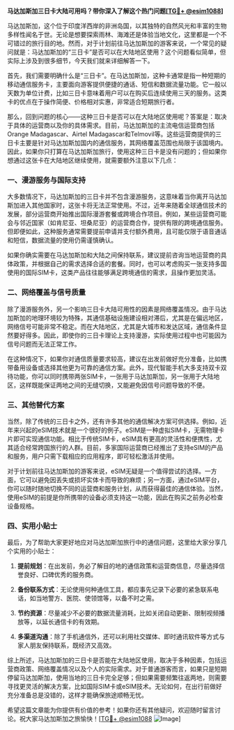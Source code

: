**马达加斯加三日卡大陆可用吗？带你深入了解这个热门问题[[TG💪+ @esim1088](https://t.me/s/esim1088)]**

马达加斯加，这个位于印度洋西岸的非洲岛国，以其独特的自然风光和丰富的生物多样性闻名于世。无论是想要探索雨林、海滩还是体验当地文化，这里都是一个不可错过的旅行目的地。然而，对于计划前往马达加斯加的游客来说，一个常见的疑问就是：马达加斯加的“三日卡”是否可以在大陆地区使用？这个问题看似简单，但实际上涉及到很多细节，今天我们就来详细解答一下。

首先，我们需要明确什么是“三日卡”。在马达加斯加，这种卡通常是指一种短期的移动通信服务卡，主要面向游客提供便捷的通话、短信和数据流量功能。它一般以天数为单位计费，比如三日卡意味着用户可以在购买后连续使用三天的服务。这类卡的优点在于操作简便、价格相对实惠，非常适合短期旅行者。

那么，回到问题的核心——这种三日卡是否可以在大陆地区使用呢？答案是：取决于具体的运营商以及你的具体需求。目前，马达加斯加的主流电信运营商包括Orange Madagascar、Airtel Madagascar和Telmovil等。这些运营商提供的三日卡主要是针对马达加斯加国内的通信服务，其网络覆盖范围也局限于该国境内。因此，如果你只打算在马达加斯加旅行，使用这种三日卡是没有问题的；但如果你想通过这张卡在大陆地区继续使用，就需要额外注意以下几点：

### **一、漫游服务与国际支持**

大多数情况下，马达加斯加的三日卡并不包含漫游服务，这意味着当你离开马达加斯加进入其他国家时，这张卡将无法正常使用。不过，近年来随着全球通信技术的发展，部分运营商开始推出国际漫游套餐或跨境合作项目。例如，某些运营商可能会与邻近国家（如肯尼亚、坦桑尼亚）的运营商合作，提供有限的跨境通信服务。但即便如此，这种服务通常需要提前申请并支付额外费用，且可能仅限于语音通话和短信，数据流量的使用仍需谨慎确认。

如果你确实需要在马达加斯加和大陆之间保持联系，建议提前咨询当地运营商的具体政策，并根据自己的需求选择合适的套餐。同时，也可以考虑购买一张支持多国使用的国际SIM卡，这类产品往往能够满足跨境通信的需求，且操作更加灵活。

### **二、网络覆盖与信号质量**

除了漫游服务外，另一个影响三日卡大陆可用性的因素是网络覆盖情况。由于马达加斯加的地理环境较为特殊，其通信基础设施建设相对滞后，尤其是在偏远地区，网络信号可能非常不稳定。而在大陆地区，尤其是大城市和发达区域，通信条件显然要好得多。因此，即使你的三日卡理论上支持漫游，实际使用过程中也可能因为信号问题而无法正常工作。

在这种情况下，如果你对通信质量要求较高，建议在出发前做好充分准备，比如携带备用设备或选择其他更为可靠的通信方案。此外，现代智能手机大多支持双卡双待功能，你可以同时携带两张SIM卡，一张用于马达加斯加，另一张用于大陆地区，这样既能保证两地之间的无缝切换，又能避免因信号问题导致的不便。

### **三、其他替代方案**

当然，除了传统的三日卡之外，还有许多其他的通信解决方案可供选择。例如，近年来兴起的eSIM技术就是一个很好的例子。eSIM是一种虚拟SIM卡，无需物理卡片即可实现通信功能。相比于传统SIM卡，eSIM具有更高的灵活性和便携性，尤其适合经常跨国旅行的人群。目前，多家国际运营商已经推出了支持eSIM的产品和服务，用户只需下载相应的应用程序，即可轻松激活并使用。

对于计划前往马达加斯加的游客来说，eSIM无疑是一个值得尝试的选择。一方面，它可以避免因丢失或损坏实体卡而导致的麻烦；另一方面，通过eSIM平台，你可以随时随地切换不同的运营商和服务计划，从而获得最佳的通信体验。当然，使用eSIM的前提是你所携带的设备必须支持这一功能，因此在购买之前务必检查设备规格。

### **四、实用小贴士**

最后，为了帮助大家更好地应对马达加斯加旅行中的通信问题，这里给大家分享几个实用的小贴士：

1. **提前规划**：在出发前，务必了解目的地的通信政策和运营商信息，尽量选择信誉良好、口碑优秀的服务商。
   
2. **备份联系方式**：无论使用何种通信工具，都应事先记录下必要的紧急联系电话，如当地警方、医院、使领馆等，以备不时之需。

3. **节约资源**：尽量减少不必要的数据流量消耗，比如关闭自动更新、限制视频播放等，以延长通信卡的有效期。

4. **多渠道沟通**：除了手机通信外，还可以利用社交媒体、即时通讯软件等方式与家人朋友保持联系，既经济又高效。

综上所述，马达加斯加的三日卡是否能在大陆地区使用，取决于多种因素，包括运营商政策、网络覆盖情况以及个人的实际需求。对于普通游客而言，如果只是短期停留马达加斯加，使用当地的三日卡完全足够；但如果需要频繁往返两地，则需要寻找更灵活的解决方案，比如国际SIM卡或eSIM技术。无论如何，在出行前做好充分准备总是没错的，这样才能确保旅途顺畅无忧。

希望这篇文章能为你提供有价值的参考！如果你还有其他疑问，欢迎随时留言讨论。祝大家马达加斯加之旅愉快！[[TG💪+ @esim1088](https://t.me/s/esim1088) ![Image](https://i.postimg.cc/4NQfJmqS/Snipaste-2025-05-13-00-14-12.png)]